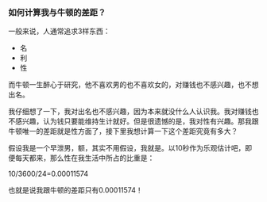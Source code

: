 ### 如何计算我与牛顿的差距？

一般来说，人通常追求3样东西：

- 名
- 利
- 性

而牛顿一生醉心于研究，他不喜欢男的也不喜欢女的，对赚钱也不感兴趣，也不想出名。

我仔细想了一下，我对出名也不感兴趣，因为本来就没什么人认识我。我对赚钱也不感兴趣，认为钱只要能维持生计就好。但是很遗憾的是，我对性有兴趣。那我跟牛顿唯一的差距就是性方面了，接下里我想计算一下这个差距究竟有多大？

假设我是一个早泄男，额，其实不用假设，我就是。以10秒作为乐观估计吧，即便每天都来，那么性在我生活中所占的比重是：

10/3600/24=0.00011574

也就是说我跟牛顿的差距只有0.00011574！

